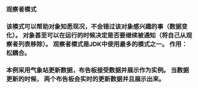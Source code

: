 ### 观察者模式

### 该模式可以帮助对象知悉现况，不会错过该对象感兴趣的事（数据变化）。 对象甚至可以在运行的时候决定是否要继续被通知（将自己从观察者列表移除）。 观察者模式是JDK中使用最多的模式之一。 作用： 松耦合。

### 本例采用气象站更新数据，布告板接受数据并展示作为实例。 当数据更新的时候， 两个布告板会实时的更新数据并且展示出来。
